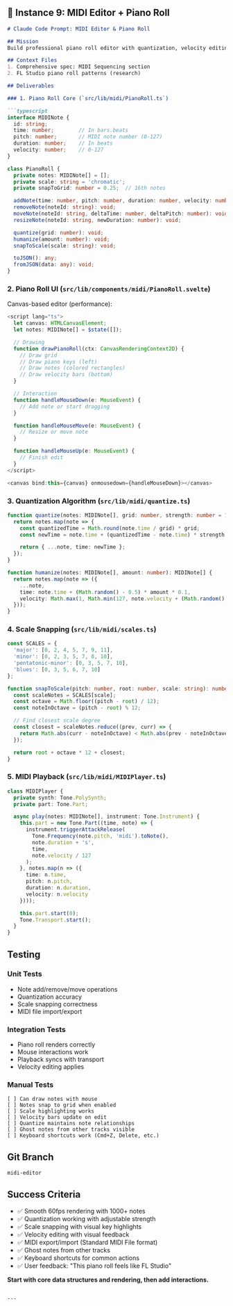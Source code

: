 ## 🎹 Instance 9: MIDI Editor + Piano Roll

```markdown
# Claude Code Prompt: MIDI Editor & Piano Roll

## Mission
Build professional piano roll editor with quantization, velocity editing, and scale snapping.

## Context Files
1. Comprehensive spec: MIDI Sequencing section
2. FL Studio piano roll patterns (research)

## Deliverables

### 1. Piano Roll Core (`src/lib/midi/PianoRoll.ts`)

```typescript
interface MIDINote {
  id: string;
  time: number;        // In bars.beats
  pitch: number;       // MIDI note number (0-127)
  duration: number;    // In beats
  velocity: number;    // 0-127
}

class PianoRoll {
  private notes: MIDINote[] = [];
  private scale: string = 'chromatic';
  private snapToGrid: number = 0.25;  // 16th notes

  addNote(time: number, pitch: number, duration: number, velocity: number): void;
  removeNote(noteId: string): void;
  moveNote(noteId: string, deltaTime: number, deltaPitch: number): void;
  resizeNote(noteId: string, newDuration: number): void;

  quantize(grid: number): void;
  humanize(amount: number): void;
  snapToScale(scale: string): void;

  toJSON(): any;
  fromJSON(data: any): void;
}
```

### 2. Piano Roll UI (`src/lib/components/midi/PianoRoll.svelte`)

Canvas-based editor (performance):

```typescript
<script lang="ts">
  let canvas: HTMLCanvasElement;
  let notes: MIDINote[] = $state([]);

  // Drawing
  function drawPianoRoll(ctx: CanvasRenderingContext2D) {
    // Draw grid
    // Draw piano keys (left)
    // Draw notes (colored rectangles)
    // Draw velocity bars (bottom)
  }

  // Interaction
  function handleMouseDown(e: MouseEvent) {
    // Add note or start dragging
  }

  function handleMouseMove(e: MouseEvent) {
    // Resize or move note
  }

  function handleMouseUp(e: MouseEvent) {
    // Finish edit
  }
</script>

<canvas bind:this={canvas} onmousedown={handleMouseDown}></canvas>
```

### 3. Quantization Algorithm (`src/lib/midi/quantize.ts`)

```typescript
function quantize(notes: MIDINote[], grid: number, strength: number = 1.0): MIDINote[] {
  return notes.map(note => {
    const quantizedTime = Math.round(note.time / grid) * grid;
    const newTime = note.time + (quantizedTime - note.time) * strength;

    return { ...note, time: newTime };
  });
}

function humanize(notes: MIDINote[], amount: number): MIDINote[] {
  return notes.map(note => ({
    ...note,
    time: note.time + (Math.random() - 0.5) * amount * 0.1,
    velocity: Math.max(1, Math.min(127, note.velocity + (Math.random() - 0.5) * amount * 20))
  }));
}
```

### 4. Scale Snapping (`src/lib/midi/scales.ts`)

```typescript
const SCALES = {
  'major': [0, 2, 4, 5, 7, 9, 11],
  'minor': [0, 2, 3, 5, 7, 8, 10],
  'pentatonic-minor': [0, 3, 5, 7, 10],
  'blues': [0, 3, 5, 6, 7, 10]
};

function snapToScale(pitch: number, root: number, scale: string): number {
  const scaleNotes = SCALES[scale];
  const octave = Math.floor((pitch - root) / 12);
  const noteInOctave = (pitch - root) % 12;

  // Find closest scale degree
  const closest = scaleNotes.reduce((prev, curr) => {
    return Math.abs(curr - noteInOctave) < Math.abs(prev - noteInOctave) ? curr : prev;
  });

  return root + octave * 12 + closest;
}
```

### 5. MIDI Playback (`src/lib/midi/MIDIPlayer.ts`)

```typescript
class MIDIPlayer {
  private synth: Tone.PolySynth;
  private part: Tone.Part;

  async play(notes: MIDINote[], instrument: Tone.Instrument) {
    this.part = new Tone.Part((time, note) => {
      instrument.triggerAttackRelease(
        Tone.Frequency(note.pitch, 'midi').toNote(),
        note.duration + 's',
        time,
        note.velocity / 127
      );
    }, notes.map(n => ({
      time: n.time,
      pitch: n.pitch,
      duration: n.duration,
      velocity: n.velocity
    })));

    this.part.start(0);
    Tone.Transport.start();
  }
}
```

## Testing

### Unit Tests
- Note add/remove/move operations
- Quantization accuracy
- Scale snapping correctness
- MIDI file import/export

### Integration Tests
- Piano roll renders correctly
- Mouse interactions work
- Playback syncs with transport
- Velocity editing applies

### Manual Tests
```
[ ] Can draw notes with mouse
[ ] Notes snap to grid when enabled
[ ] Scale highlighting works
[ ] Velocity bars update on edit
[ ] Quantize maintains note relationships
[ ] Ghost notes from other tracks visible
[ ] Keyboard shortcuts work (Cmd+Z, Delete, etc.)
```

## Git Branch
`midi-editor`

## Success Criteria
- ✅ Smooth 60fps rendering with 1000+ notes
- ✅ Quantization working with adjustable strength
- ✅ Scale snapping with visual key highlights
- ✅ Velocity editing with visual feedback
- ✅ MIDI export/import (Standard MIDI File format)
- ✅ Ghost notes from other tracks
- ✅ Keyboard shortcuts for common actions
- ✅ User feedback: "This piano roll feels like FL Studio"

**Start with core data structures and rendering, then add interactions.**
```

---

